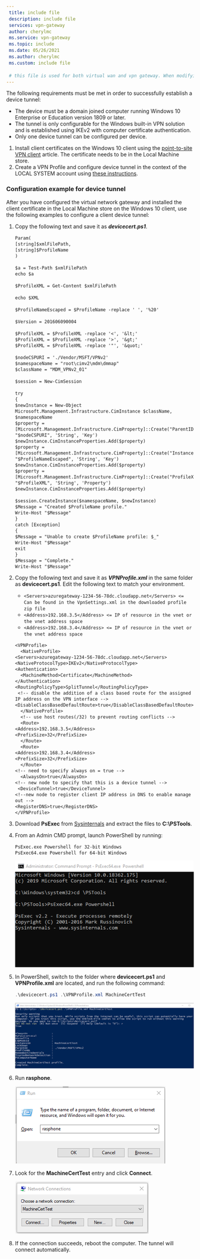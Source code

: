 ```yaml
---
 title: include file
 description: include file
 services: vpn-gateway
 author: cherylmc
 ms.service: vpn-gateway
 ms.topic: include
 ms.date: 05/26/2021
 ms.author: cherylmc
 ms.custom: include file

 # this file is used for both virtual wan and vpn gateway. When modifying, make sure that your changes work for both environments.
---
```


The following requirements must be met in order to successfully establish a device tunnel:

* The device must be a domain joined computer running Windows 10 Enterprise or Education version 1809 or later.
* The tunnel is only configurable for the Windows built-in VPN solution and is established using IKEv2 with computer certificate authentication.
* Only one device tunnel can be configured per device.

1. Install client certificates on the Windows 10 client using the [point-to-site VPN client](../articles/vpn-gateway/point-to-site-how-to-vpn-client-install-azure-cert.md) article. The certificate needs to be in the Local Machine store.
1. Create a VPN Profile and configure device tunnel in the context of the LOCAL SYSTEM account using [these instructions](/windows-server/remote/remote-access/vpn/vpn-device-tunnel-config#vpn-device-tunnel-configuration).

### Configuration example for device tunnel

After you have configured the virtual network gateway and installed the client certificate in the Local Machine store on the Windows 10 client, use the following examples to configure a client device tunnel:

1. Copy the following text and save it as ***devicecert.ps1***.

   ```
   Param(
   [string]$xmlFilePath,
   [string]$ProfileName
   )

   $a = Test-Path $xmlFilePath
   echo $a

   $ProfileXML = Get-Content $xmlFilePath

   echo $XML

   $ProfileNameEscaped = $ProfileName -replace ' ', '%20'

   $Version = 201606090004

   $ProfileXML = $ProfileXML -replace '<', '&lt;'
   $ProfileXML = $ProfileXML -replace '>', '&gt;'
   $ProfileXML = $ProfileXML -replace '"', '&quot;'

   $nodeCSPURI = './Vendor/MSFT/VPNv2'
   $namespaceName = "root\cimv2\mdm\dmmap"
   $className = "MDM_VPNv2_01"

   $session = New-CimSession

   try
   {
   $newInstance = New-Object Microsoft.Management.Infrastructure.CimInstance $className, $namespaceName
   $property = [Microsoft.Management.Infrastructure.CimProperty]::Create("ParentID", "$nodeCSPURI", 'String', 'Key')
   $newInstance.CimInstanceProperties.Add($property)
   $property = [Microsoft.Management.Infrastructure.CimProperty]::Create("InstanceID", "$ProfileNameEscaped", 'String', 'Key')
   $newInstance.CimInstanceProperties.Add($property)
   $property = [Microsoft.Management.Infrastructure.CimProperty]::Create("ProfileXML", "$ProfileXML", 'String', 'Property')
   $newInstance.CimInstanceProperties.Add($property)

   $session.CreateInstance($namespaceName, $newInstance)
   $Message = "Created $ProfileName profile."
   Write-Host "$Message"
   }
   catch [Exception]
   {
   $Message = "Unable to create $ProfileName profile: $_"
   Write-Host "$Message"
   exit
   }
   $Message = "Complete."
   Write-Host "$Message"
   ```
1. Copy the following text and save it as ***VPNProfile.xml*** in the same folder as **devicecert.ps1**. Edit the following text to match your environment.

   * `<Servers>azuregateway-1234-56-78dc.cloudapp.net</Servers> <= Can be found in the VpnSettings.xml in the downloaded profile zip file`
   * `<Address>192.168.3.5</Address> <= IP of resource in the vnet or the vnet address space`
   * `<Address>192.168.3.4</Address> <= IP of resource in the vnet or the vnet address space`

   ```
   <VPNProfile>  
     <NativeProfile>  
   <Servers>azuregateway-1234-56-78dc.cloudapp.net</Servers>  
   <NativeProtocolType>IKEv2</NativeProtocolType>  
   <Authentication>  
     <MachineMethod>Certificate</MachineMethod>  
   </Authentication>  
   <RoutingPolicyType>SplitTunnel</RoutingPolicyType>  
    <!-- disable the addition of a class based route for the assigned IP address on the VPN interface -->
   <DisableClassBasedDefaultRoute>true</DisableClassBasedDefaultRoute>  
     </NativeProfile> 
     <!-- use host routes(/32) to prevent routing conflicts -->  
     <Route>  
   <Address>192.168.3.5</Address>  
   <PrefixSize>32</PrefixSize>  
     </Route>  
     <Route>  
   <Address>192.168.3.4</Address>  
   <PrefixSize>32</PrefixSize>  
     </Route>  
   <!-- need to specify always on = true --> 
     <AlwaysOn>true</AlwaysOn> 
   <!-- new node to specify that this is a device tunnel -->  
    <DeviceTunnel>true</DeviceTunnel>
   <!--new node to register client IP address in DNS to enable manage out -->
   <RegisterDNS>true</RegisterDNS>
   </VPNProfile>
   ```
1. Download **PsExec** from [Sysinternals](/sysinternals/downloads/psexec) and extract the files to **C:\PSTools**.
1. From an Admin CMD prompt, launch PowerShell by running:

   ```
   PsExec.exe Powershell for 32-bit Windows
   PsExec64.exe Powershell for 64-bit Windows
   ```

   ![Screenshot shows a command prompt window with a command to start the 64-bit version of PowerShell.](./media/vpn-gateway-vwan-always-on-device/powershell.png)
1. In PowerShell, switch to the folder where **devicecert.ps1** and **VPNProfile.xml** are located, and run the following command:

   ```powershell
   .\devicecert.ps1 .\VPNProfile.xml MachineCertTest
   ```
   
   ![Screenshot shows a PowerShell window that has run MachineCertTest by using the devicesert script.](./media/vpn-gateway-vwan-always-on-device/machinecerttest.png)
1. Run **rasphone**.

   ![Screenshot shows a Run dialog box with rasphone selected.](./media/vpn-gateway-vwan-always-on-device/rasphone.png)
1. Look for the **MachineCertTest** entry and click **Connect**.

   ![Screenshot shows a Network Connections dialog box with MachineCertTest selected and a Connect button.](./media/vpn-gateway-vwan-always-on-device/connect.png)
1. If the connection succeeds, reboot the computer. The tunnel will connect automatically.